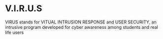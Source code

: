 # V.I.R.U.S
VIRUS stands for VITUAL INTRUSION RESPONSE and USER SECURITY, an intrusive program developed for cyber awareness among students and real life users
